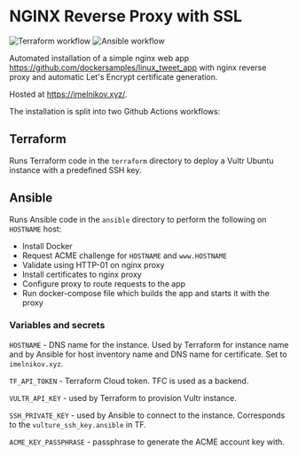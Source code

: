 # NGINX Reverse Proxy with SSL
![Terraform workflow](https://github.com/FozzeY/sre-task/actions/workflows/terraform.yml/badge.svg)
![Ansible workflow](https://github.com/FozzeY/sre-task/actions/workflows/ansible.yml/badge.svg)

Automated installation of a simple nginx web app https://github.com/dockersamples/linux_tweet_app with nginx reverse proxy and automatic Let's Encrypt certificate generation.

Hosted at https://imelnikov.xyz/.

The installation is split into two Github Actions workflows:

## Terraform

Runs Terraform code in the `terraform` directory to deploy a Vultr Ubuntu instance with a predefined SSH key.

## Ansible

Runs Ansible code in the `ansible` directory to perform the following on `HOSTNAME` host:
- Install Docker
- Request ACME challenge for `HOSTNAME` and `www.HOSTNAME`
- Validate using HTTP-01 on nginx proxy
- Install certificates to nginx proxy
- Configure proxy to route requests to the app
- Run docker-compose file which builds the app and starts it with the proxy

### Variables and secrets

`HOSTNAME` - DNS name for the instance. Used by Terraform for instance name and by Ansible for host inventory name and DNS name for certificate. Set to `imelnikov.xyz`.

`TF_API_TOKEN` - Terraform Cloud token. TFC is used as a backend.

`VULTR_API_KEY` - used by Terraform to provision Vultr instance.

`SSH_PRIVATE_KEY` - used by Ansible to connect to the instance. Corresponds to the `vulture_ssh_key.ansible` in TF.

`ACME_KEY_PASSPHRASE` - passphrase to generate the ACME account key with.
